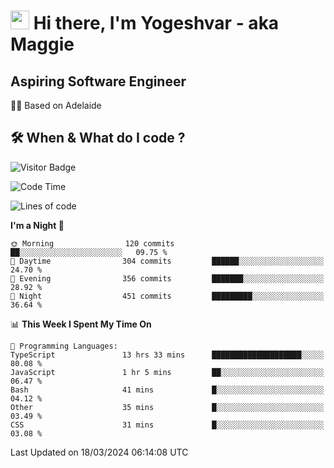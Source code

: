 <h1><img src="https://emojis.slackmojis.com/emojis/images/1531849430/4246/blob-sunglasses.gif?1531849430" width="30"/> Hi there, I'm Yogeshvar - aka Maggie</h1>

## Aspiring Software Engineer
🏂🏻  Based on Adelaide 

## 🛠 When & What do I code ?  

![Visitor Badge](https://visitor-badge.feriirawann.repl.co?username=yogeshvar&repo=yogeshvar&label=Visitors&style=plastic&color=%23457BFF&contentType=svg)

<!--START_SECTION:waka-->
![Code Time](http://img.shields.io/badge/Code%20Time-2%2C757%20hrs%2043%20mins-blue)

![Lines of code](https://img.shields.io/badge/From%20Hello%20World%20I%27ve%20Written-4.1%20million%20lines%20of%20code-blue)

**I'm a Night 🦉** 

```text
🌞 Morning                120 commits         ██░░░░░░░░░░░░░░░░░░░░░░░   09.75 % 
🌆 Daytime                304 commits         ██████░░░░░░░░░░░░░░░░░░░   24.70 % 
🌃 Evening                356 commits         ███████░░░░░░░░░░░░░░░░░░   28.92 % 
🌙 Night                  451 commits         █████████░░░░░░░░░░░░░░░░   36.64 % 
```


📊 **This Week I Spent My Time On** 

```text
💬 Programming Languages: 
TypeScript               13 hrs 33 mins      ████████████████████░░░░░   80.08 % 
JavaScript               1 hr 5 mins         ██░░░░░░░░░░░░░░░░░░░░░░░   06.47 % 
Bash                     41 mins             █░░░░░░░░░░░░░░░░░░░░░░░░   04.12 % 
Other                    35 mins             █░░░░░░░░░░░░░░░░░░░░░░░░   03.49 % 
CSS                      31 mins             █░░░░░░░░░░░░░░░░░░░░░░░░   03.08 % 
```


 Last Updated on 18/03/2024 06:14:08 UTC
<!--END_SECTION:waka-->
